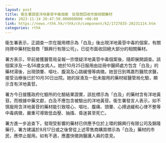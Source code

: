 ```yaml
---
layout: post
title: 衞生署調查洋地黃苷中毒個案　批發商回收市面相關藥材
date: 2023-11-14 20:47:50.000000000 +08:00
link: https://news.rthk.hk/rthk/ch/component/k2/1727835-20231114.htm
categories: rthk
---
```


衞生署表示，正調查一宗在服用標示為「白及」後出現洋地黃苷中毒的個案，有關持牌中藥材批發商「錦興行有限公司」，已從市面收回絕大部分的相關藥材。

署方表示，早前接獲醫管局呈報一宗懷疑洋地黃苷中毒個案後，隨即展開調查。該個案涉及一名56歲女病人。她於10月25日服用由註冊中醫師處方包含「白及」的藥材湯後，出現頭暈、嘔吐、腹瀉及心跳緩慢等病徵。她翌日到瑪嘉烈醫院求醫，接受治療後已於10月30日出院。她的尿液及一批未服用的藥材經醫管局化驗，顯示含有洋地黃苷。

署方今日接獲政府化驗所的化驗結果證實，該批標示為「白及」的藥材含有洋地黃苷。而根據中藥文獻，白及不應包含被驗出的洋地黃苷。衞生署發言人表示，如不慎服用含洋地黃苷的藥材能引致噁心、嘔吐、腹痛、頭暈、心搏過緩和心律不整等中毒病徵，嚴重可導致低血壓、抽搐、昏迷甚至死亡。

署方進一步追查下，發現受影響的藥材已供應予位於上環的錦興行有限公司及錦隆藥行，署方建議於8月17日或之後曾從上述零售商購買標示為「白及」藥材的市民，應停止服用。如有不適，應盡快徵詢醫護人員的意見。
